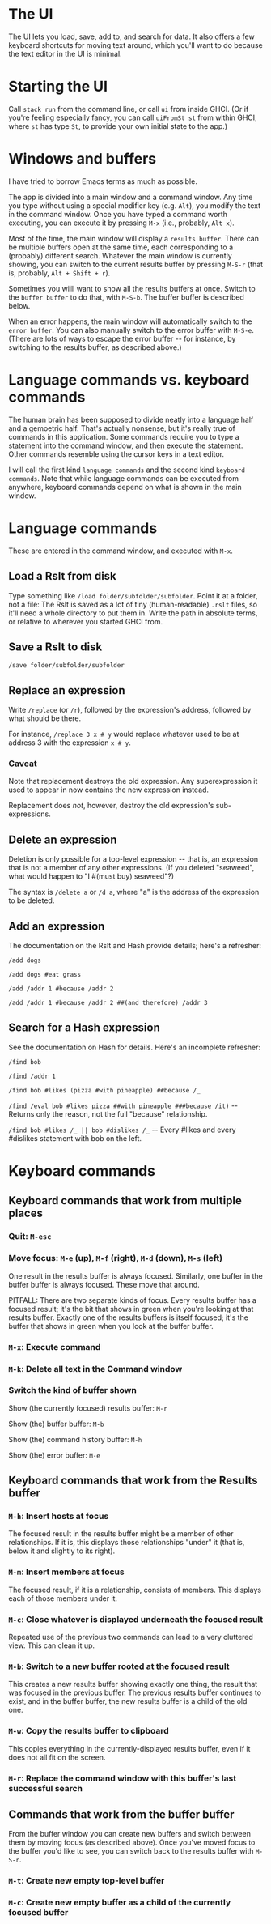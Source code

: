 # The UI

The UI lets you load, save, add to, and search for data.
It also offers a few keyboard shortcuts for moving text around,
which you'll want to do because the text editor in the UI is minimal.


# Starting the UI

Call `stack run` from the command line,
or call `ui` from inside GHCI.
(Or if you're feeling especially fancy,
you can call `uiFromSt st` from within GHCI,
where `st` has type `St`,
to provide your own initial state to the app.)


# Windows and buffers

I have tried to borrow Emacs terms as much as possible.

The app is divided into a main window and a command window.
Any time you type without using a special modifier key (e.g. `Alt`),
you modify the text in the command window.
Once you have typed a command worth executing,
you can execute it by pressing `M-x` (i.e., probably, `Alt x`).

Most of the time,
the main window will display a `results buffer`.
There can be multiple buffers open at the same time,
each corresponding to a (probably) different search.
Whatever the main window is currently showing,
you can switch to the current results buffer by pressing `M-S-r`
(that is, probably, `Alt + Shift + r`).

Sometimes you wiill want to show all the results buffers at once.
Switch to the `buffer buffer` to do that, with `M-S-b`.
The buffer buffer is described below.

When an error happens,
the main window will automatically switch to the `error buffer`.
You can also manually switch to the error buffer with `M-S-e`.
(There are lots of ways to escape the error buffer --
for instance, by switching to the results buffer,
as described above.)


# Language commands vs. keyboard commands

The human brain has been supposed to divide neatly into a language half and a gemoetric half.
That's actually nonsense,
but it's really true of commands in this application.
Some commands require you to type a statement into the command window,
and then execute the statement.
Other commands resemble using the cursor keys in a text editor.

I will call the first kind `language commands`
and the second kind `keyboard commands`.
Note that while language commands can be executed from anywhere,
keyboard commands depend on what is shown in the main window.


# Language commands

These are entered in the command window, and executed with `M-x`.


## Load a Rslt from disk

Type something like `/load folder/subfolder/subfolder`.
Point it at a folder, not a file:
The Rslt is saved as a lot of tiny (human-readable) `.rslt` files,
so it'll need a whole directory to put them in.
Write the path in absolute terms,
or relative to wherever you started GHCI from.


## Save a Rslt to disk

`/save folder/subfolder/subfolder`


## Replace an expression

Write `/replace` (or `/r`),
followed by the expression's address,
followed by what should be there.

For instance, `/replace 3 x # y` would replace
whatever used to be at address 3 with the expression `x # y`.


### Caveat

Note that replacement destroys the old expression.
Any superexpression it used to appear in
now contains the new expression instead.

Replacement does *not*, however,
destroy the old expression's sub-expressions.


## Delete an expression

Deletion is only possible for a top-level expression -- that is, an expression that is not a member of any other expressions. (If you deleted "seaweed", what would happen to "I #(must buy) seaweed"?)

The syntax is `/delete a` or `/d a`, where "a" is the address of the expression to be deleted.


## Add an expression

The documentation on the Rslt and Hash provide details;
here's a refresher:

`/add dogs`

`/add dogs #eat grass`

`/add /addr 1 #because /addr 2`

`/add /addr 1 #because /addr 2 ##(and therefore) /addr 3`


## Search for a Hash expression

See the documentation on Hash for details.
Here's an incomplete refresher:

`/find bob`

`/find /addr 1`

`/find bob #likes (pizza #with pineapple) ##because /_`

`/find /eval bob #likes pizza ##with pineapple ###because /it)`
  -- Returns only the reason, not the full "because" relationship.

`/find bob #likes /_ || bob #dislikes /_`
  -- Every #likes and every #dislikes statement with bob on the left.


# Keyboard commands

## Keyboard commands that work from multiple places

### Quit: `M-esc`

### Move focus: `M-e` (up), `M-f` (right), `M-d` (down), `M-s` (left)

One result in the results buffer is always focused.
Similarly, one buffer in the buffer buffer is always focused.
These move that around.

PITFALL: There are two separate kinds of focus.
Every results buffer has a focused result;
it's the bit that shows in green when you're looking at that results buffer.
Exactly one of the results buffers is itself focused;
it's the buffer that shows in green when you look at the buffer buffer.


### `M-x`: Execute command

### `M-k`: Delete all text in the Command window

### Switch the kind of buffer shown

Show (the currently focused) results buffer: `M-r`

Show (the) buffer buffer: `M-b`

Show (the) command history buffer: `M-h`

Show (the) error buffer: `M-e`


## Keyboard commands that work from the Results buffer

### `M-h`: Insert hosts at focus

The focused result in the results buffer might be a member of other relationships.
If it is, this displays those relationships "under" it
(that is, below it and slightly to its right).

### `M-m`: Insert members at focus

The focused result, if it is a relationship, consists of members.
This displays each of those members under it.

### `M-c`: Close whatever is displayed underneath the focused result

Repeated use of the previous two commands can lead to a very cluttered view.
This can clean it up.

### `M-b`: Switch to a new buffer rooted at the focused result

This creates a new results buffer showing exactly one thing,
the result that was focused in the previous buffer.
The previous results buffer continues to exist,
and in the buffer buffer,
the new results buffer is a child of the old one.

### `M-w`: Copy the results buffer to clipboard

This copies everything in the currently-displayed results buffer,
even if it does not all fit on the screen.

### `M-r`: Replace the command window with this buffer's last successful search


## Commands that work from the buffer buffer

From the buffer window you can create new buffers
and switch between them by moving focus (as described above).
Once you've moved focus to the buffer you'd like to see,
you can switch back to the results buffer with `M-S-r`.

### `M-t`: Create new empty top-level buffer

### `M-c`: Create new empty buffer as a child of the currently focused buffer
